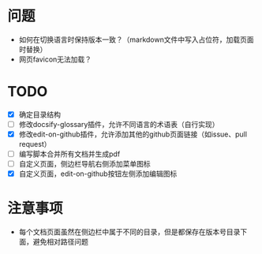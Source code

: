 # 问题

* 如何在切换语言时保持版本一致？（markdown文件中写入占位符，加载页面时替换）
* 网页favicon无法加载？

# TODO

* [X] 确定目录结构
* [ ] 修改docsify-glossary插件，允许不同语言的术语表（自行实现）
* [X] 修改edit-on-github插件，允许添加其他的github页面链接（如issue、pull request）
* [ ] 编写脚本合并所有文档并生成pdf
* [ ] 自定义页面，侧边栏导航右侧添加菜单图标
* [X] 自定义页面，edit-on-github按钮左侧添加编辑图标

# 注意事项

* 每个文档页面虽然在侧边栏中属于不同的目录，但是都保存在版本号目录下面，避免相对路径问题